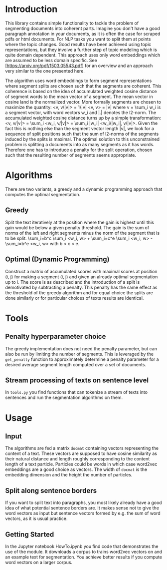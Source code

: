 # Introduction
This library contains simple functionality to tackle the problem of segmenting
documents into coherent parts. Imagine you don't have a good paragraph
annotation in your documents, as it is often the case for scraped pdfs or html
documents. For NLP tasks you want to split them at points where the topic
changes. Good results have been achieved using topic representations, but they
involve a further step of topic modeling which is quite domain dependent. This
approach uses only word embeddings which are assumed to be less domain specific.
See [https://arxiv.org/pdf/1503.05543.pdf] for an overview and an approach very
similar to the one presented here.

The algorithm uses word embeddings to form segment representations where segment
splits are chosen such that the segments are coherent. This coherence is based
on the idea of accumulated weighted cosine distance of segment words to the mean
vector of a segment. The mean vector in cosine land is the normalized vector.
More formally segments are chosen to maximize the quantity:
<v, v/|v|> = 1/|v| <v, v> = |v|
where v = \sum_i w_i is a segment vector, with word vectors w_i and |.| denotes
the l2-norm.
The accumulated weighted cosine distance turns up by a simple transformation:
<v, v/|v|> = \sum_i <w_i, v/|v|> = \sum_i |w_i| <w_i/|w_i|, v/|v|>.
Given the fact this is nothing else than the segment vector length |v|,
we look for a sequence of split positions such that the sum of l2-norms of the
segments induced by the splits is maximal.
The optimal solution to this unconstrained problem is splitting a documents into
as many segments as it has words. Therefore one has to introduce a penalty for
the split operation, chosen such that the resulting number of segments seems
appropriate.

# Algorithms
There are two variants, a greedy and a dynamic programming approach that
computes the optimal segmentation.

## Greedy
Split the text iteratively at the position where the gain is highest until this
gain would be below a given penalty threshold.
The gain is the sum of norms of the left and right segments minus the norm of
the segment that is to be split.
\sum_i=b^c \sum_i <w_i, w> + \sum_i=c^e \sum_i <w_i, w> - \sum_i=b^e <w_i, w>
with b < c < e.

## Optimal (Dynamic Programming)
Construct a matrix of accumulated scores with maximal scores at position (i, j)
for making a segment (i, j) and given an already optimal segmentation up to i.
The score is as described and the introduction of a split is demotivated by
subtracting a penalty. This penalty has the same effect as the threshold of the
greedy algorithm and for equal choice the splits are done similarly or for
particular choices of texts results are identical.

# Tools

## Penalty hyperparameter choice
The greedy implementation does not need the penalty parameter, but can also be
run by limiting the number of segments. This is leveraged by the `get_penalty`
function to approximately determine a penalty parameter for a desired average
segment length computed over a set of documents.

## Stream processing of texts on sentence level
In `tools.py` you find functions that can tokenize a stream of texts into
sentences and run the segmentation algorithms on them.

# Usage

## Input
The algorithms are fed a matrix `docmat` containing vectors representing the
content of a text. These vectors are supposed to have cosine similarity as their
natural distance and length roughly corresponding to the content length of a
text particle. Particles could be words in which case word2vec embeddings are a
good choice as vectors. The width of `docmat` is the embedding dimension and the
height the number of particles.

## Split along sentence borders
If you want to split text into paragraphs, you most likely already have a good
idea of what potential sentence borders are. It makes sense not to give the word
vectors as input but sentence vectors formed by e.g. the sum of word vectors, as
it is usual practice.

## Getting Started
In the Jupyter notebook HowTo.ipynb you find code that demonstrates the use of
the module. It downloads a corpus to trains word2vec vectors on and an example
text for segmentation. You achieve better results if you compute word vectors on
a larger corpus.
